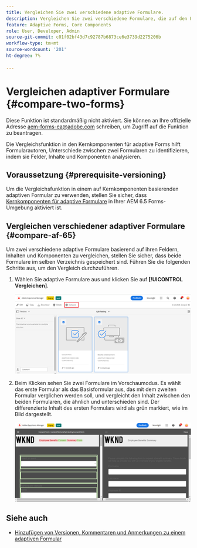```yaml
---
title: Vergleichen Sie zwei verschiedene adaptive Formulare.
description: Vergleichen Sie zwei verschiedene Formulare, die auf den Feldern, dem Inhalt und den Formularkomponenten basieren.
feature: Adaptive Forms, Core Components
role: User, Developer, Admin
source-git-commit: c01f02bf43d7c92787b6873ce6e3739d2275206b
workflow-type: tm+mt
source-wordcount: '201'
ht-degree: 7%

---
```


# Vergleichen adaptiver Formulare {#compare-two-forms}

<span class="preview">Diese Funktion ist standardmäßig nicht aktiviert. Sie können an Ihre offizielle Adresse aem-forms-ea@adobe.com schreiben, um Zugriff auf die Funktion zu beantragen.</span>

Die Vergleichsfunktion in den Kernkomponenten für adaptive Forms hilft Formularautoren, Unterschiede zwischen zwei Formularen zu identifizieren, indem sie Felder, Inhalte und Komponenten analysieren.

## Voraussetzung {#prerequisite-versioning}

Um die Vergleichsfunktion in einem auf Kernkomponenten basierenden adaptiven Formular zu verwenden, stellen Sie sicher, dass [Kernkomponenten für adaptive Formulare](/help/forms/using/enable-adaptive-forms-core-components.md) in Ihrer AEM 6.5 Forms-Umgebung aktiviert ist.

## Vergleichen verschiedener adaptiver Formulare {#compare-af-65}

Um zwei verschiedene adaptive Formulare basierend auf ihren Feldern, Inhalten und Komponenten zu vergleichen, stellen Sie sicher, dass beide Formulare im selben Verzeichnis gespeichert sind. Führen Sie die folgenden Schritte aus, um den Vergleich durchzuführen.

1. Wählen Sie adaptive Formulare aus und klicken Sie auf **[!UICONTROL Vergleichen]**.

   ![Vergleichen adaptiver Formulare](/help/forms/using/assets/compare-two-forms.png)

1. Beim Klicken sehen Sie zwei Formulare im Vorschaumodus. Es wählt das erste Formular als das Basisformular aus, das mit dem zweiten Formular verglichen werden soll, und vergleicht den Inhalt zwischen den beiden Formularen, die ähnlich und unterschieden sind. Der differenzierte Inhalt des ersten Formulars wird als grün markiert, wie im Bild dargestellt.

   ![Vergleichsformulare](/help/forms/using/assets/compared-forms.png)

## Siehe auch

* [Hinzufügen von Versionen, Kommentaren und Anmerkungen zu einem adaptiven Formular](/help/forms/using/add-versioning-reviews-comments.md)
